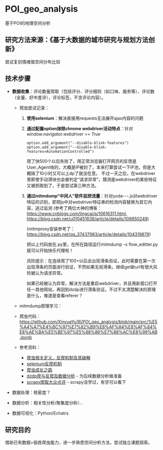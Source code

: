 # POI_geo_analysis
基于POI的地理空间分析

## 研究方法来源：《基于大数据的城市研究与规划方法创新》
尝试复刻情绪值空间分布比较

## 技术步骤
- **数据收集**：评论数量爬取（包括评分、评分细则（如口味、服务等）、评论数（全量、好中差评），评论标签，不含评论内容）。
  
    - 爬虫尝试记录：
      1. **使用selenium**：解决直接用requests无法展开ajax内容的问题
      
      2. **通过配置option抹除chrome webdriver活动特点**：针对 _window.navigator.webdriver == True_
          ```
          option.add_argument("--disable-blink-features")
          option.add_argument("--disable-blink-features=AutomationControlled")
          ```
          爬了快500个以后失败了，用正常浏览器打开网页的反馈是User_Agent啥的，大概是IP被封了，本来打算尝试一下IP池，但是大概隔了10小时又可以上dp了就没在意。
          不过一天之后，在webdriver里即使手动滑块也会被判定“请求异常”，猜测是webdriver的某些特征又被抓取到了，于是尝试第三种方法。
        
      3. **通过mitmdump“中间人”软件监控流量**：针对yoda---.js对webdriver特征的识别，即把js中对webdriver特征串的检测内容替换为其它内容，逃过监测
          (参考了两位大神的博客：https://www.cnblogs.com/lingcai/p/10616311.html, https://blog.csdn.net/u010451638/article/details/109850249)

          (mitmproxy安装参考了：https://blog.csdn.net/qq_37437983/article/details/104319879)

          把以上代码放在.py里，在所在路径运行mitmdump -s flow_editter.py 就可以开始快乐代理啦！
          
          风险提示：在连续爬了100+以后会出现滑条验证，此时需要在第一次出现滑条的页面进行验证，不然如果无视滑条，继续get新url有很大风险被认为请求异常。
          
          如果已经被认为异常，解决方法是重启webdriver，并且用新窗口打开任一其他网站，再回到dzdp进行滑条验证。不过不太清楚解决的原理是什么，难道是查看referer？
          

          
    - mitmdump原理学习：

    - 爬虫代码：https://github.com/XinyueYu16/POI_geo_analysis/blob/main/src/%E5%A4%A7%E4%BC%97%E7%82%B9%E8%AF%84%E8%AF%84%E8%AE%BA%E5%BE%97%E5%88%86%E7%88%AC%E8%99%AB.ipynb

    - 参考资料：
        - [爬虫相关定义、反爬机制及其破解](https://blog.csdn.net/hhr603894090/article/details/119642260?ops_request_misc=%257B%2522request%255Fid%2522%253A%2522163628411916780366575185%2522%252C%2522scm%2522%253A%252220140713.130102334.pc%255Fall.%2522%257D&request_id=163628411916780366575185&biz_id=0&utm_medium=distribute.pc_search_result.none-task-blog-2~all~first_rank_ecpm_v1~rank_v31_ecpm-3-119642260.first_rank_v2_pc_rank_v29&utm_term=selenium+%E5%A4%A7%E4%BC%97%E7%82%B9%E8%AF%84&spm=1018.2226.3001.4187)
        - [selenium反爬机制](https://www.cnblogs.com/lingcai/p/10616311.html)
        - [爬虫成长之路](https://www.jianshu.com/p/8326186c0273)
        - [dzdp爬与反爬及数据分析](https://zhuanlan.zhihu.com/p/135319431) - 为后续数据分析做准备
        - [scrapy爬取大众点评](https://blog.csdn.net/qq_38875300/article/details/88769333) - scrapy没学过，有空可以看下


- 数据处理：核密度？
- 数据分析：相关性分析/聚集度分析/...
- 数据可视化：Python/Echatrs

## 研究目的
借助已有数据+锻炼爬虫能力，进一步熟悉空间分析方法，尝试独立课题探索。
